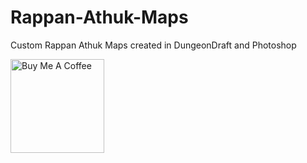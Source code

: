# Rappan-Athuk-Maps
Custom Rappan Athuk Maps created in DungeonDraft and Photoshop

<a href="https://www.buymeacoffee.com/Lavaeolous" target="_blank"><img src="https://cdn.buymeacoffee.com/buttons/v2/default-red.png" alt="Buy Me A Coffee" width="150" ></a>
